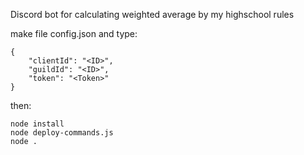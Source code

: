 Discord bot for calculating weighted average by my highschool rules

make file config.json and type:
```
{
	"clientId": "<ID>",
	"guildId": "<ID>",
	"token": "<Token>"
}
```
then:
```
node install
node deploy-commands.js
node .
```
